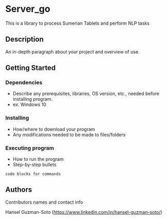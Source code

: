 # Server_go

This is a library to process Sumerian Tablets and perform NLP tasks

## Description

An in-depth paragraph about your project and overview of use.

## Getting Started

### Dependencies

* Describe any prerequisites, libraries, OS version, etc., needed before installing program.
* ex. Windows 10

### Installing

* How/where to download your program
* Any modifications needed to be made to files/folders

### Executing program

* How to run the program
* Step-by-step bullets
```
code blocks for commands
```

## Authors

Contributors names and contact info

Hansel Guzman-Soto (https://www.linkedin.com/in/hansel-guzman-soto/)

